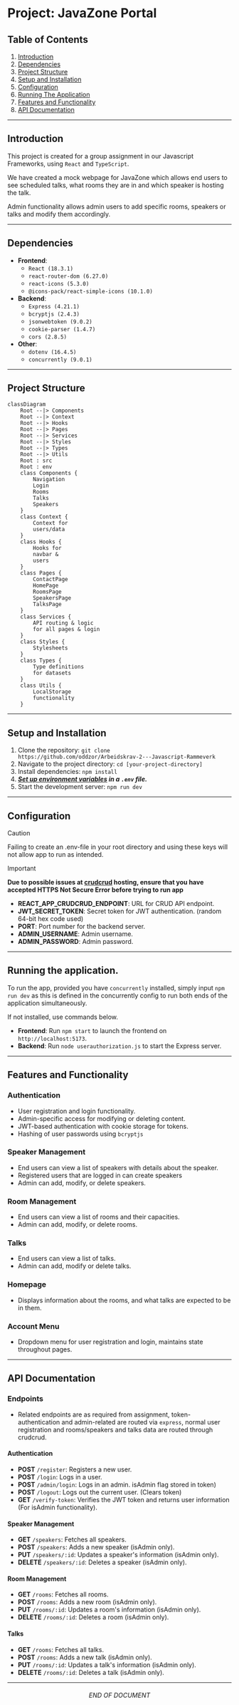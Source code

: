 # Project: JavaZone Portal

## Table of Contents
1. [Introduction](#introduction)
2. [Dependencies](#dependencies)
3. [Project Structure](#project-structure)
4. [Setup and Installation](#setup-and-installation)
5. [Configuration](#configuration)
6. [Running The Application](#running-the-application)
7. [Features and Functionality](#features-and-functionality)
8. [API Documentation](#api-documentation)

---

## Introduction
This project is created for a group assignment in our Javascript Frameworks, using `React` and `TypeScript`.

We have created a mock webpage for JavaZone which allows end users to see scheduled talks, what rooms they are in and which speaker is hosting the talk.

Admin functionality allows admin users to add specific rooms, speakers or talks and modify them accordingly.

---

## Dependencies

- **Frontend**: 
  - `React (18.3.1)`
  - `react-router-dom (6.27.0)`
  - `react-icons (5.3.0)`
  - `@icons-pack/react-simple-icons (10.1.0)`
- **Backend**: 
  - `Express (4.21.1)`
  - `bcryptjs (2.4.3)`
  - `jsonwebtoken (9.0.2)`
  - `cookie-parser (1.4.7)`
  - `cors (2.8.5)`
- **Other**:
  - `dotenv (16.4.5)`
  - `concurrently (9.0.1)`
  
---

## Project Structure

```mermaid
classDiagram
    Root --|> Components
    Root --|> Context
    Root --|> Hooks
    Root --|> Pages
    Root --|> Services
    Root --|> Styles
    Root --|> Types
    Root --|> Utils
    Root : src
    Root : env
    class Components {
        Navigation
        Login 
        Rooms
        Talks
        Speakers 
    }
    class Context {
        Context for
        users/data
    }
    class Hooks {
        Hooks for 
        navbar &
        users
    }
    class Pages {
        ContactPage
        HomePage
        RoomsPage
        SpeakersPage
        TalksPage
    }
    class Services {
        API routing & logic
        for all pages & login
    }
    class Styles {
        Stylesheets
    }
    class Types {
        Type definitions
        for datasets
    }
    class Utils {
        LocalStorage
        functionality
    }    
```

---

## Setup and Installation

1. Clone the repository: `git clone https://github.com/oddzor/Arbeidskrav-2---Javascript-Rammeverk`
2. Navigate to the project directory: `cd [your-project-directory]`
3. Install dependencies: `npm install`
4. <em>**[Set up environment variables](#configuration) in a `.env` file.**</em>
5. Start the development server: `npm run dev`

---

## Configuration
  
> [!CAUTION]  
> Failing to create an .env-file in your root directory and using these keys will not allow app to run as intended.

> [!IMPORTANT]  
> **Due to possible issues at [crudcrud](https://www.crudcrud.com/) hosting, ensure that you have accepted HTTPS Not Secure Error before trying to run app**
  
- **REACT_APP_CRUDCRUD_ENDPOINT**: URL for CRUD API endpoint.
- **JWT_SECRET_TOKEN**: Secret token for JWT authentication. (random 64-bit hex code used)
- **PORT**: Port number for the backend server.
- **ADMIN_USERNAME**: Admin username.
- **ADMIN_PASSWORD**: Admin password.

---

## Running the application.
To run the app, provided you have `concurrently` installed, simply input `npm run dev` as this is defined in the concurrently config to run both ends of the application simultaneously.

If not installed, use commands below.
- **Frontend**: Run `npm start` to launch the frontend on `http://localhost:5173`.
- **Backend**: Run `node userauthorization.js` to start the Express server.

---

## Features and Functionality
 ### Authentication
 - User registration and login functionality.
 - Admin-specific access for modifying or deleting content.
 - JWT-based authentication with cookie storage for tokens.
 - Hashing of user passwords using `bcryptjs`

### Speaker Management
 - End users can view a list of speakers with details about the speaker.
 - Registered users that are logged in can create speakers
 - Admin can add, modify, or delete speakers.

### Room Management
 - End users can view a list of rooms and their capacities.
 - Admin can add, modify, or delete rooms.

### Talks
 - End users can view a list of talks.
 - Admin can add, modify or delete talks.

### Homepage

 - Displays information about the rooms, and what talks are expected to be in them.

### Account Menu

 - Dropdown menu for user registration and login, maintains state throughout pages.


---

## API Documentation
### Endpoints

- Related endpoints are as required from assignment, token-authentication and admin-related are routed via `express`, normal user registration and rooms/speakers and talks data are routed through crudcrud.

#### Authentication
- **POST** `/register`: Registers a new user.
- **POST** `/login`: Logs in a user.
- **POST** `/admin/login`: Logs in an admin. isAdmin flag stored in token)
- **POST** `/logout`: Logs out the current user. (Clears token)
- **GET** `/verify-token`: Verifies the JWT token and returns user information (For isAdmin functionality).

#### Speaker Management
- **GET** `/speakers`: Fetches all speakers.
- **POST** `/speakers`: Adds a new speaker (isAdmin only).
- **PUT** `/speakers/:id`: Updates a speaker's information (isAdmin only).
- **DELETE** `/speakers/:id`: Deletes a speaker (isAdmin only).

#### Room Management
- **GET** `/rooms`: Fetches all rooms.
- **POST** `/rooms`: Adds a new room (isAdmin only).
- **PUT** `/rooms/:id`: Updates a room's information (isAdmin only).
- **DELETE** `/rooms/:id`: Deletes a room (isAdmin only).

#### Talks
- **GET** `/rooms`: Fetches all talks.
- **POST** `/rooms`: Adds a new talk (isAdmin only).
- **PUT** `/rooms/:id`: Updates a talk's information (isAdmin only).
- **DELETE** `/rooms/:id`: Deletes a talk (isAdmin only).

---

<h6 style="text-align:center;">END OF DOCUMENT</h3>
